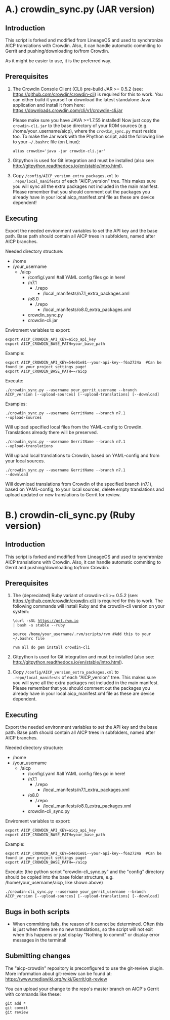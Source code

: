 A.) crowdin_sync.py (JAR version)
===============================

Introduction
------------
This script is forked and modified from LineageOS and used to synchronize AICP translations with Crowdin. Also, it can handle
automatic commiting to Gerrit and pushing/downloading to/from Crowdin.

As it might be easier to use, it is the preferred way.

Prerequisites
-------------
1. The Crowdin Console Client (CLI) pre-build JAR >= 0.5.2 (see: https://github.com/crowdin/crowdin-cli) is required for this to work.
   You can either build it yourself or download the latest standalone Java application and install it
   from here: https://downloads.crowdin.com/cli/v1/crowdin-cli.jar

   Please make sure you have JAVA >=1.7.55 installed!
   Now just copy the <code>crowdin-cli.jar</code> to the base directory of your ROM sources (e.g. /home/your_username/aicp),
   where the <code>crowdin_sync.py</code> must reside too.
   To make the Jar work with the Phython script, add the following line to your <code>~/.bashrc</code> file (on Linux):

   <code>alias crowdin='java -jar crowdin-cli.jar'</code>

2. Gitpython is used for Git integration and must be installed (also see: http://gitpython.readthedocs.io/en/stable/intro.html).

3. Copy <code>/config/AICP_version_extra_packages.xml</code> to <code>.repo/local_manifests</code> of each "AICP_version" tree.
   This makes sure you will sync all the extra packages not included in the main manifest.
   Please remember that you should comment out the packages you already have in your local aicp_manifest.xml file
   as these are device dependent!

Executing
---------
Export the needed environment variables to set the API key and the base path.
Base path should contain all AICP trees in subfolders, named after AICP branches.

Needed directory structure:

* /home
 * /your_username
   * /aicp
     * /config/.yaml  #all YAML config files go in here!
     * /n7.1
       * /.repo
         * /local_manifests/n7.1_extra_packages.xml
     * /o8.0
       * /.repo
         * /local_manifests/o8.0_extra_packages.xml
     * crowdin_sync.py
     * crowdin-cli.jar

Enviroment variables to export:

    export AICP_CROWDIN_API_KEY=aicp_api_key
    export AICP_CROWDIN_BASE_PATH=your_base_path

Example:

    export AICP_CROWDIN_API_KEY=54e01e81--your-api-key--f6a2724a  #Can be found in your project settings page!
    export AICP_CROWDIN_BASE_PATH=~/aicp

Execute:

<code>./crowdin_sync.py --username your_gerrit_username --branch AICP_version [--upload-sources] [--upload-translations] [--download] </code>

Examples:

<code>./crowdin_sync.py --username GerritName --branch n7.1 --upload-sources</code>

Will upload specified local files from the YAML-config to Crowdin. Translations already there will be preserved.

<code>./crowdin_sync.py --username GerritName --branch n7.1 --upload-translations</code>

Will upload local translations to Crowdin, based on YAML-config and from your local sources.

<code>./crowdin_sync.py --username GerritName --branch n7.1 --download</code>

Will download translations from Crowdin of the specified branch (n7.1), based on YAML-config, to your local sources, delete empty translations and
upload updated or new translations to Gerrit for review.


B.) crowdin-cli_sync.py (Ruby version)
======================================

Introduction
------------
This script is forked and modified from LineageOS and used to synchronize AICP translations with Crowdin. Also, it can handle
automatic commiting to Gerrit and pushing/downloading to/from Crowdin.

Prerequisites
-------------
1. The (depreciated) Ruby variant of crowdin-cli >= 0.5.2 (see: https://github.com/crowdin/crowdin-cli) is required for this to work.
   The following commands will install Ruby and the crowdin-cli version on your system:

    <code>\curl -sSL https://get.rvm.io | bash -s stable --ruby</code>

    <code>source /home/your_username/.rvm/scripts/rvm  #Add this to your ~/.bashrc file</code>

    <code>rvm all do gem install crowdin-cli </code>

2. Gitpython is used for Git integration and must be installed (also see: http://gitpython.readthedocs.io/en/stable/intro.html).

3. Copy <code>/config/AICP_version_extra_packages.xml</code> to <code>.repo/local_manifests</code> of each "AICP_version" tree.
   This makes sure you will sync all the extra packages not included in the main manifest.
   Please remember that you should comment out the packages you already have in your local aicp_manifest.xml file
   as these are device dependent.

Executing
---------
Export the needed environment variables to set the API key and the base path.
Base path should contain all AICP trees in subfolders, named after AICP branches.

Needed directory structure:

* /home
 * /your_username
   * /aicp
     * /config/.yaml  #all YAML config files go in here!
     * /n7.1
       * /.repo
         * /local_manifests/n7.1_extra_packages.xml
     * /o8.0
       * /.repo
         * /local_manifests/o8.0_extra_packages.xml
     * crowdin-cli_sync.py

Enviroment variables to export:

    export AICP_CROWDIN_API_KEY=aicp_api_key
    export AICP_CROWDIN_BASE_PATH=your_base_path

Example:

    export AICP_CROWDIN_API_KEY=54e01e81--your-api-key--f6a2724a  #Can be found in your project settings page!
    export AICP_CROWDIN_BASE_PATH=~/aicp

Execute:
(the python script "crowdin-cli_sync.py" and the "config" directory should be copied into the base
folder structure, e.g. /home/your_username/aicp, like shown above)

<code>./crowdin-cli_sync.py --username your_gerrit_username --branch AICP_version [--upload-sources] [--upload-translations] [--download] </code>


Bugs in both scripts
--------------------
 - When committing fails, the reason of it cannot be determined. Often this is just when there
   are no new translations, so the script will not exit when this happens or just display
   "Nothing to commit" or display error messages in the terminal!

Submitting changes
------------------
The "aicp-crowdin" repository is preconfigured to use the git-review plugin.
More information about git-review can be found at:
https://www.mediawiki.org/wiki/Gerrit/git-review

You can upload your change to the repo's master branch on AICP's Gerrit with commands like these:

    git add *
    git commit
    git review
